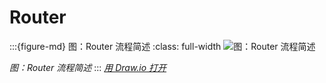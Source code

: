 # Router

:::{figure-md} 图：Router 流程简述
:class: full-width
<img src="/ch2-envoy/arch/http/router/router.assets/router-filter-base-flow.drawio.svg" alt="图：Router 流程简述">

*图：Router 流程简述*
:::
*[用 Draw.io 打开](https://app.diagrams.net/#Uhttps%3A%2F%2Fistio-insider.mygraphql.com%2Fzh_CN%2Flatest%2F_images%2Frouter-filter-base-flow.drawio.svg)*